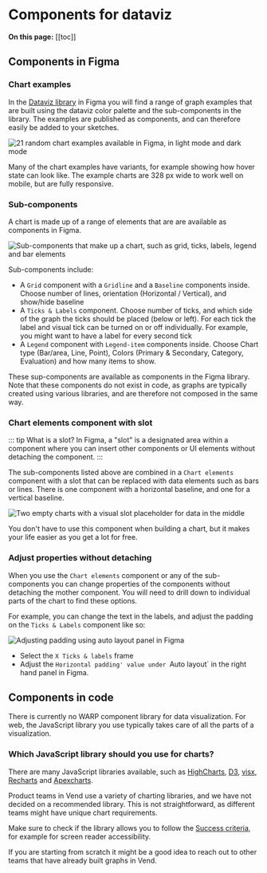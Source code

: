 # Components for dataviz

**On this page:**
[[toc]]


## Components in Figma

### Chart examples 

In the [Dataviz library](https://www.figma.com/design/jKb3gWUebdHyRBsK0naqB6/WARP---DataViz?m=auto&node-id=3024-46970&t=RQcDLpHUn8jFU242-1) in Figma you will find a range of graph examples that are built using the dataviz color palette and the sub-components in the library. The examples are published as components, and can therefore easily be added to your sketches.

![21 random chart examples available in Figma, in light mode and dark mode](/foundations/dataviz/component-gallery.png)

Many of the chart examples have variants, for example showing how hover state can look like. The example charts are 328 px wide to work well on mobile, but are fully responsive.

### Sub-components

A chart is made up of a range of elements that are are available as components in Figma. 

![Sub-components that make up a chart, such as grid, ticks, labels, legend and bar elements](/foundations/dataviz/example-chart-composition.png)

Sub-components include:
- A `Grid` component with a `Gridline` and a `Baseline` components inside. Choose number of lines, orientation (Horizontal / Vertical), and show/hide baseline
- A `Ticks & Labels` component. Choose number of ticks, and which side of the graph the ticks should be placed (below or left). For each tick the label and visual tick can be turned on or off individually. For example, you might want to have a label for every second tick
- A `Legend` component with `Legend-item` components inside. Choose Chart type (Bar/area, Line, Point), Colors (Primary & Secondary, Category, Evaluation) and how many items to show.

These sup-components are available as components in the Figma library. Note that these components do not exist in code, as graphs are typically created using various libraries, and are therefore not composed in the same way.

### Chart elements component with slot

::: tip What is a slot?
In Figma, a "slot" is a designated area within a component where you can insert other components or UI elements without detaching the component.
:::

The sub-components listed above are combined in a `Chart elements` component with a slot that can be replaced with data elements such as bars or lines. There is one component with a horizontal baseline, and one for a vertical baseline.  

![Two empty charts with a visual slot placeholder for data in the middle](/foundations/dataviz/chart-element-component-with-slot.png)

You don't have to use this component when building a chart, but it makes your life easier as you get a lot for free.

### Adjust properties without detaching

When you use the `Chart elements` component or any of the sub-components you can change properties of the components without detaching the mother component. You will need to drill down to individual parts of the chart to find these options.

For example, you can change the text in the labels, and adjust the padding on the `Ticks & Labels` component like so:

![Adjusting padding using auto layout panel in Figma](/foundations/dataviz/sub-component-padding.gif)

- Select the `X Ticks & labels` frame
- Adjust the `Horizontal padding' value under `Auto layout` in the right hand panel in Figma.

## Components in code

There is currently no WARP component library for data visualization. For web, the JavaScript library you use typically takes care of all the parts of a visualization.

### Which JavaScript library should you use for charts?
There are many JavaScript libraries available, such as [HighCharts](https://www.highcharts.com), [D3](https://d3js.org/), [visx](https://airbnb.io/visx/), [Recharts](https://recharts.org/) and [Apexcharts](https://apexcharts.com/). 

Product teams in Vend use a variety of charting libraries, and we have not decided on a recommended library. This is not straightforward, as different teams might have unique chart requirements.

Make sure to check if the library allows you to follow the [Success criteria](/foundations/data-visualization/success-criteria/introduction/), for example for screen reader accessibility.

If you are starting from scratch it might be a good idea to reach out to other teams that have already built graphs in Vend.